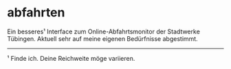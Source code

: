 # abfahrten

Ein besseres¹ Interface zum Online-Abfahrtsmonitor der Stadtwerke Tübingen. Aktuell sehr auf meine eigenen Bedürfnisse abgestimmt.

---

¹ Finde ich. Deine Reichweite möge variieren.
